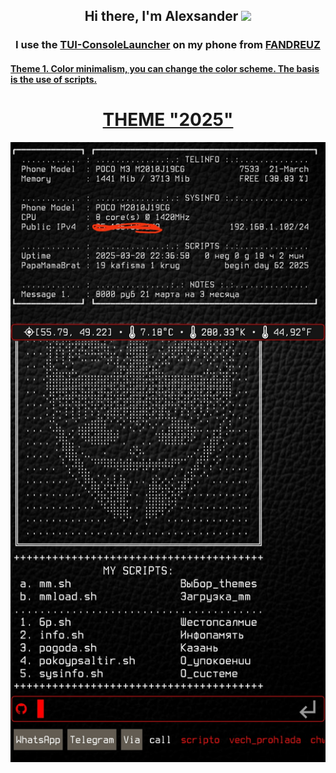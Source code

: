 <h2 align="center">Hi there, I'm <a target="_blank">Alexsander</a> 
<img src="https://github.com/blackcater/blackcater/raw/main/images/Hi.gif" height="32"/></h2>
<h3 align="center">I use the <a href="https://github.com/fandreuz/TUI-ConsoleLauncher" target="_blank">TUI-ConsoleLauncher</a>
<align="center">on my phone from <a href="https://github.com/fandreuz" target="_blank">FANDREUZ</h3>

<h4>Theme 1. Color minimalism, you can change the color scheme. The basis is the use of scripts.</h4>
<h1 align="center">THEME "2025"</h1>
<img src="https://github.com/alexgeorgchist/my_tui/raw/main/database/inf/theme2025red.jpg" alt="">
